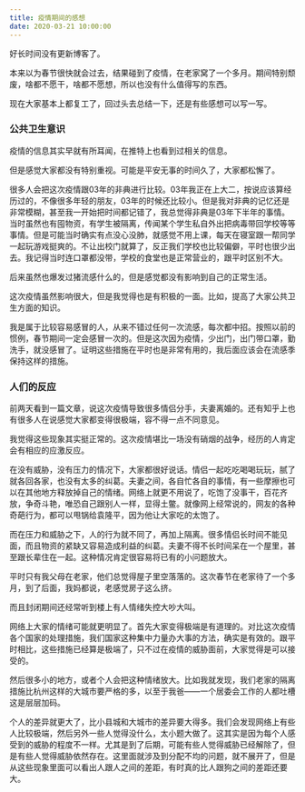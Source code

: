```yaml
---
title: 疫情期间的感想
date: 2020-03-21 10:00:00
---
```


好长时间没有更新博客了。

本来以为春节很快就会过去，结果碰到了疫情，在老家窝了一个多月。期间特别颓废，啥都不愿干，啥都不愿想，所以也没有什么值得写的东西。

现在大家基本上都复工了，回过头去总结一下，还是有些感想可以写一写。

### 公共卫生意识

疫情的信息其实早就有所耳闻，在推特上也看到过相关的信息。

但是感觉大家都没有特别重视。可能是平安无事的时间久了，大家都松懈了。

很多人会把这次疫情跟03年的非典进行比较。03年我正在上大二，按说应该算经历过的，不像很多年轻的朋友，03年的时候还比较小。但是我对非典的记忆还是非常模糊，甚至我一开始把时间都记错了，我总觉得非典是03年下半年的事情。当时虽然也有囤物资，有学生被隔离，传闻某个学生私自外出把病毒带回学校等等事情。但是可能当时确实有点没心没肺，就感觉不用上课，每天在寝室跟一帮同学一起玩游戏挺爽的。不让出校门就算了，反正我们学校也比较偏僻，平时也很少出去。我记得当时连口罩都没带，学校的食堂也是正常营业的，跟平时区别不大。

后来虽然也爆发过猪流感什么的，但是感觉都没有影响到自己的正常生活。

这次疫情虽然影响很大，但是我觉得也是有积极的一面。比如，提高了大家公共卫生方面的知识。

我是属于比较容易感冒的人，从来不错过任何一次流感，每次都中招。按照以前的惯例，春节期间一定会感冒一次的。但是这次因为疫情，少出门，出门带口罩，勤洗手，就没感冒了。证明这些措施在平时也是非常有用的，我后面应该会在流感季保持这样的措施。

### 人们的反应

前两天看到一篇文章，说这次疫情导致很多情侣分手，夫妻离婚的。还有知乎上也有很多人在说感觉大家都变得很极端，容不得一点不同意见。

我觉得这些现象其实挺正常的。这次疫情堪比一场没有硝烟的战争，经历的人肯定会有相应的应激反应。

在没有威胁，没有压力的情况下，大家都很好说话。情侣一起吃吃喝喝玩玩，腻了就各回各家，也没有太多的纠葛。夫妻之间，各自忙各自的事情，有一些摩擦也可以在其他地方释放掉自己的情绪。网络上就更不用说了，吃饱了没事干，百花齐放，争奇斗艳，唯恐自己跟别人一样，显得土鳖。就像网上经常说的，网友的各种奇葩行为，都可以甩锅给袁隆平，因为他让大家吃的太饱了。

而在压力和威胁之下，人的行为就不同了，再加上隔离。很多情侣长时间不能见面，而且物资的紧缺又容易造成利益的纠葛。夫妻不得不长时间呆在一个屋里，甚至跟长辈住在一起。这种情况肯定很容易将已有的小问题放大。

平时只有我父母在老家，他们总觉得屋子里空落落的。这次春节在老家待了一个多月，到了后面，我妈都说，老感觉房子这么挤。

而且封闭期间还经常听到楼上有人情绪失控大吵大叫。

网络上大家的情绪可能就更明显了。首先大家变得极端是有道理的。对比这次疫情各个国家的处理措施，我们国家这种集中力量办大事的方法，确实是有效的。跟平时相比，这些措施已经算是极端了，只不过在疫情的威胁面前，大家觉得是可以接受的。

然后很多小的地方，或者个人会把这种情绪放大。比如我就发现，我们老家的隔离措施比杭州这样的大城市要严格的多，以至于我爸——一个居委会工作的人都吐槽这是层层加码。

个人的差异就更大了，比小县城和大城市的差异要大得多。我们会发现网络上有些人比较极端，然后另外一些人觉得没什么，太小题大做了。这其实是因为每个人感受到的威胁的程度不一样。尤其是到了后期，可能有些人觉得威胁已经解除了，但是有些人觉得威胁依然存在。这里面就涉及到分配不均的问题，就不展开了，但是从这些现象里面可以看出人跟人之间的差距，有时真的比人跟狗之间的差距还要大。

